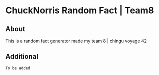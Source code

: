 # ChuckNorris Random Fact | Team8

## About

This is a random fact generator made my team 8 | chingu voyage 42

## Additional

```
To be added

```
